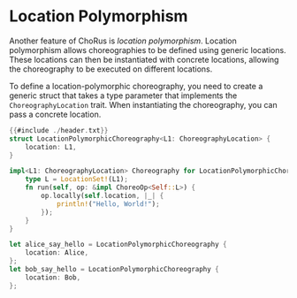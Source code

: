 # Location Polymorphism

Another feature of ChoRus is _location polymorphism_. Location polymorphism allows choreographies to be defined using generic locations. These locations can then be instantiated with concrete locations, allowing the choreography to be executed on different locations.

To define a location-polymorphic choreography, you need to create a generic struct that takes a type parameter that implements the `ChoreographyLocation` trait. When instantiating the choreography, you can pass a concrete location.

```rust
{{#include ./header.txt}}
struct LocationPolymorphicChoreography<L1: ChoreographyLocation> {
    location: L1,
}

impl<L1: ChoreographyLocation> Choreography for LocationPolymorphicChoreography<L1> {
    type L = LocationSet!(L1);
    fn run(self, op: &impl ChoreoOp<Self::L>) {
        op.locally(self.location, |_| {
            println!("Hello, World!");
        });
    }
}

let alice_say_hello = LocationPolymorphicChoreography {
    location: Alice,
};
let bob_say_hello = LocationPolymorphicChoreography {
    location: Bob,
};
```
